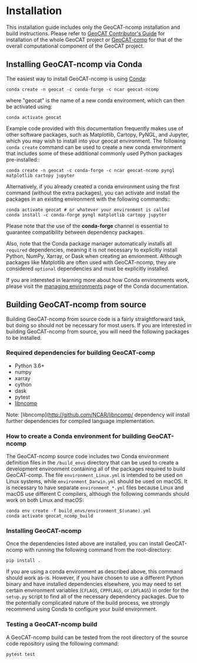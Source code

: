# Installation

This installation guide includes only the GeoCAT-ncomp installation and build instructions. 
Please refer to [GeoCAT Contributor's Guide](https://geocat.ucar.edu/pages/contributing.html) for 
installation of the whole GeoCAT project or [GeoCAT-comp](https://github.com/NCAR/geocat-comp) for 
that of the overall computational component of the GeoCAT project.
  

## Installing GeoCAT-ncomp via Conda

The easiest way to install GeoCAT-ncomp is using
[Conda](http://conda.pydata.org/docs/):

    conda create -n geocat -c conda-forge -c ncar geocat-ncomp

where "geocat" is the name of a new conda environment, which can then be
activated using:

    conda activate geocat

Example code provided with this documentation frequently makes use of other
software packages, such as Matplotlib, Cartopy, PyNGL, and Jupyter, which you
may wish to install into your geocat environment.  The following `conda create`
command can be used to create a new conda environment that includes some of
these additional commonly used Python packages pre-installed::

    conda create -n geocat -c conda-forge -c ncar geocat-ncomp pyngl matplotlib cartopy jupyter

Alternatively, if you already created a conda environment using the first
command (without the extra packages), you can activate and install the packages
in an existing environment with the following commands::

    conda activate geocat # or whatever your environment is called
    conda install -c conda-forge pyngl matplotlib cartopy jupyter

Please note that the use of the **conda-forge** channel is essential to guarantee
compatibility between dependency packages.

Also, note that the Conda package manager automatically installs all `required`
dependencies, meaning it is not necessary to explicitly install Python, NumPy,
Xarray, or Dask when creating an envionment.  Although packages like Matplotlib
are often used with GeoCAT-ncomp, they are considered `optional` dependencies and
must be explicitly installed.

If you are interested in learning more about how Conda environments work, please visit the 
[managing environments](https://docs.conda.io/projects/conda/en/latest/user-guide/tasks/manage-environments.html) 
page of the Conda documentation.


## Building GeoCAT-ncomp from source

Building GeoCAT-ncomp from source code is a fairly straightforward task, but
doing so should not be necessary for most users. If you are interested in
building GeoCAT-ncomp from source, you will need the following packages to be
installed.

### Required dependencies for building GeoCAT-comp

- Python 3.6+
- numpy
- xarray
- cython
- dask
- pytest
- [libncomp](http://github.com/NCAR/libncomp/)
    
Note: [libncomp](http://github.com/NCAR/libncomp/ dependency will install 
further dependencies for compiled language implementation.

### How to create a Conda environment for building GeoCAT-ncomp

The GeoCAT-ncomp source code includes two Conda environment definition files in
the `/build_envs` directory that can be used to create a development environment
containing all of the packages required to build GeoCAT-comp.  The file
`environment_Linux.yml` is intended to be used on Linux systems, while
`environment_Darwin.yml` should be used on macOS.  It is necessary to have
separate `environment_*.yml` files because Linux and macOS use different C
compilers, although the following commands should work on both Linux and macOS:

    conda env create -f build_envs/environment_$(uname).yml
    conda activate geocat_ncomp_build


### Installing GeoCAT-ncomp
 
Once the dependencies listed above are installed, you can install GeoCAT-ncomp
with running the following command from the root-directory:

    pip install .

If you are using a conda environment as described above, this command should
work as-is. However, if you have chosen to use a different Python binary and
have installed dependencies elsewhere, you may need to set certain environment
variables (`CFLAGS`, `CPPFLAGS`, or `LDFLAGS`) in order for the `setup.py` script to
find all of the necessary dependency packages.  Due to the potentially
complicated nature of the build process, we strongly recommend using Conda to
configure your build environment.


### Testing a GeoCAT-ncomp build

A GeoCAT-ncomp build can be tested from the root directory of the source code
repository using the following command:

    pytest test
